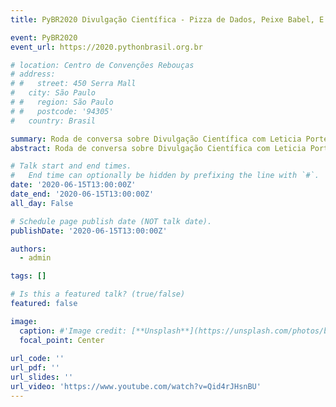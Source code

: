 ```yaml
---
title: PyBR2020 Divulgação Científica - Pizza de Dados, Peixe Babel, E ai Carla?

event: PyBR2020
event_url: https://2020.pythonbrasil.org.br

# location: Centro de Convenções Rebouças
# address:
# #   street: 450 Serra Mall
#   city: São Paulo
# #   region: São Paulo
# #   postcode: '94305'
#   country: Brasil

summary: Roda de conversa sobre Divulgação Científica com Leticia Portella e Jessica Temporal (Pizza de Dados), Vivi e Mila (Peixe Babel) e Carla Vieira (E ai Carla?).
abstract: Roda de conversa sobre Divulgação Científica com Leticia Portella e Jessica Temporal (Pizza de Dados), Vivi e Mila (Peixe Babel) e Carla Vieira (E ai Carla?).

# Talk start and end times.
#   End time can optionally be hidden by prefixing the line with `#`.
date: '2020-06-15T13:00:00Z'
date_end: '2020-06-15T13:00:00Z'
all_day: False

# Schedule page publish date (NOT talk date).
publishDate: '2020-06-15T13:00:00Z'

authors:
  - admin

tags: []

# Is this a featured talk? (true/false)
featured: false

image:
  caption: #'Image credit: [**Unsplash**](https://unsplash.com/photos/bzdhc5b3Bxs)'
  focal_point: Center
   
url_code: ''
url_pdf: ''
url_slides: ''
url_video: 'https://www.youtube.com/watch?v=Qid4rJHsnBU'
---
```

